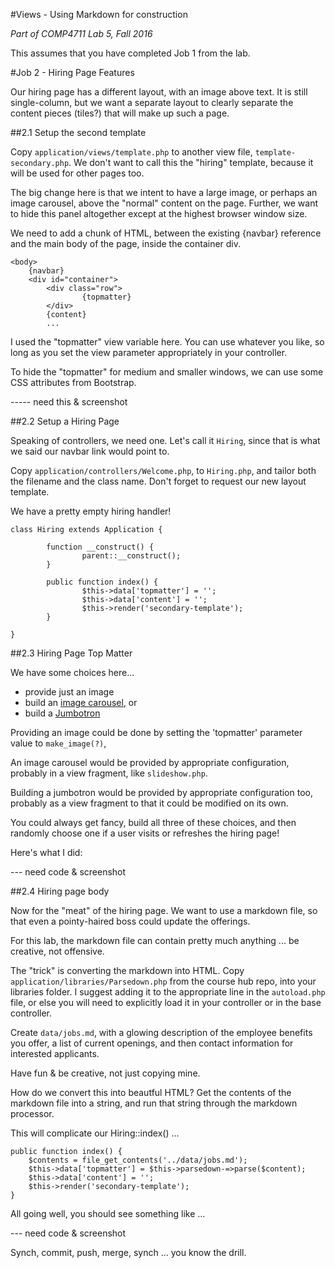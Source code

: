 #Views - Using Markdown for construction

_Part of COMP4711 Lab 5, Fall 2016_

<div class="alert alert-info">
This assumes that you have completed Job 1 from the lab.
</div>

#Job 2 - Hiring Page Features

Our hiring page has a different layout, with an image above text.
It is still single-column, but we want a separate layout to clearly
separate the content pieces (tiles?) that will make up such a page.

##2.1 Setup the second template

Copy <code>application/views/template.php</code> to another view file,
<code>template-secondary.php</code>. We don't want to call this the
"hiring" template, because it will be used for other pages too.

The big change here is that we intent to have a large image, or perhaps an
image carousel, above the "normal" content on the page. 
Further, we want to hide this panel altogether except at the highest
browser window size.

We need to add a chunk of HTML, between the existing {navbar} reference
and the main body of the page, inside the container div.

    <body>
        {navbar}
        <div id="container">
            <div class="row">
                    {topmatter}
            </div>
            {content}
            ...


I used the "topmatter" view variable here. You can use whatever you like,
so long as you set the view parameter appropriately in your controller.

To hide the "topmatter" for medium and smaller windows,
we can use some CSS attributes from Bootstrap.

----- need this & screenshot

##2.2 Setup a Hiring Page

Speaking of controllers, we need one. Let's call it <code>Hiring</code>,
since that is what we said our navbar link would point to.

Copy <code>application/controllers/Welcome.php</code>, to
<code>Hiring.php</code>, and tailor both the filename
and the class name. Don't forget to request our new layout template.

We have a pretty empty hiring handler!

    class Hiring extends Application {

            function __construct() {
                    parent::__construct();
            }

            public function index() {
                    $this->data['topmatter'] = '';
                    $this->data['content'] = '';
                    $this->render('secondary-template'); 
            }

    }

##2.3 Hiring Page Top Matter

We have some choices here...

- provide just an image
- build an [image carousel](), or
- build a [Jumbotron]()

Providing an image could be done by setting the 'topmatter' parameter value
to <code>make_image(?)</code>,

An image carousel would be provided by appropriate configuration, probably in
a view fragment, like <code>slideshow.php</code>.

Building a jumbotron would be provided by appropriate configuration too,
probably as a view fragment to that it could be modified on its own.

You could always get fancy, build all three of these choices, and then
randomly choose one if a user visits or refreshes the hiring page!

Here's what I did:

--- need code & screenshot

##2.4 Hiring page body

Now for the "meat" of the hiring page.
We want to use a markdown file, so that even a pointy-haired boss could
update the offerings. 

For this lab, the markdown file can contain pretty much anything ... 
be creative, not offensive.

The "trick" is converting the markdown into HTML.
Copy <code>application/libraries/Parsedown.php</code> from the
course hub repo, into your libraries folder.
I suggest adding it to the appropriate line in the <code>autoload.php</code>
file, or else you will need to explicitly load it in your controller or in the base
controller.

Create <code>data/jobs.md</code>, with a glowing description of the employee
benefits you offer, a list of current openings, and then contact information
for interested applicants.

Have fun & be creative, not just copying mine.

How do we convert this into beautful HTML? Get the contents
of the markdown file into a string, and run that string
through the markdown processor.

This will complicate our Hiring::index() ...

    public function index() {
        $contents = file_get_contents('../data/jobs.md');
        $this->data['topmatter'] = $this->parsedown-=>parse($content);
        $this->data['content'] = '';
        $this->render('secondary-template'); 
    }

All going well, you should see something like ...

--- need code & screenshot

<div class="alert alert-info">
Synch, commit, push, merge, synch ... you know the drill.
</div>

